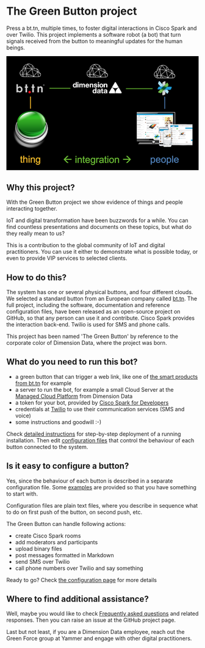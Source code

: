 # The Green Button project

Press a bt.tn, multiple times, to foster digital interactions in Cisco Spark and over Twilio. This project implements a software robot (a bot) that turn signals received from the button to meaningful updates for the human beings.

![Architecture](docs/architecture.png)

## Why this project?

With the Green Button project we show evidence of things and people interacting together.

IoT and digital transformation have been buzzwords for a while.
You can find countless presentations and documents on these topics, but what do they really mean to us?

This is a contribution to the global community of IoT and digital practitioners. You can use it either to demonstrate what is possible today, or even to provide VIP services to selected clients.

## How to do this?

The system has one or several physical buttons, and four different clouds. We selected a standard button from an European company called [bt.tn](https://bt.tn/). The full project, including the software, documentation and reference configuration files,  have been released as an open-source project on GitHub, so that any person can use it and contribute. Cisco Spark provides the interaction back-end. Twilio is used for SMS and phone calls.

This project has been named 'The Green Button' by reference to the corporate color of Dimension Data, where the project was born.

## What do you need to run this bot?

* a green button that can trigger a web link, like one of [the smart products from bt.tn](https://bt.tn/shop/) for example
* a server to run the bot, for example a small Cloud Server at the [Managed Cloud Platform](http://www.dimensiondata.com/Global/Solutions/Cloud/) from Dimension Data
* a token for your bot, provided by [Cisco Spark for Developers](https://developer.ciscospark.com/index.html)
* credentials at [Twilio](https://www.twilio.com) to use their communication services (SMS and voice)
* some instructions and goodwill :-)

Check [detailed instructions](docs/setup.md) for step-by-step deployment of a running installation. Then edit [configuration files](docs/configuration.md) that control the behaviour of each button connected to the system.

## Is it easy to configure a button?

Yes, since the behaviour of each button is described in a separate configuration file.
Some [examples](buttons) are provided so that you have something to start with.

Configuration files are plain text files, where you describe in sequence what to do
on first push of the button, on second push, etc.

The Green Button can handle following actions:
* create Cisco Spark rooms
* add moderators and participants
* upload binary files
* post messages formatted in Markdown
* send SMS over Twilio
* call phone numbers over Twilio and say something

Ready to go? Check [the configuration page](docs.configuration.md) for more details

## Where to find additional assistance?

Well, maybe you would like to check [Frequently asked questions](docs/questions.md) and related responses.
Then you can raise an issue at the GitHub project page.

Last but not least, if you are a Dimension Data employee, reach out the Green Force group at Yammer and engage with
other digital practitioners.

